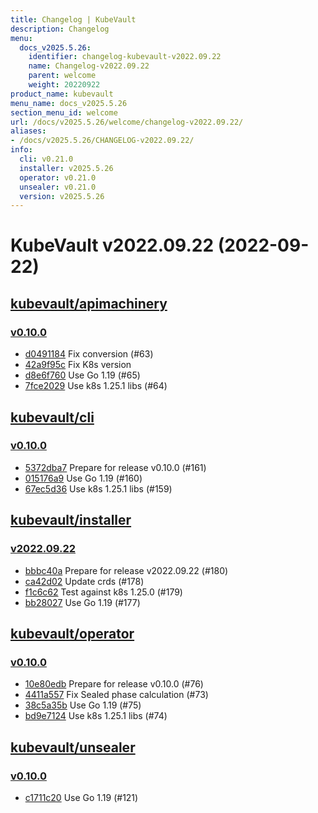 ```yaml
---
title: Changelog | KubeVault
description: Changelog
menu:
  docs_v2025.5.26:
    identifier: changelog-kubevault-v2022.09.22
    name: Changelog-v2022.09.22
    parent: welcome
    weight: 20220922
product_name: kubevault
menu_name: docs_v2025.5.26
section_menu_id: welcome
url: /docs/v2025.5.26/welcome/changelog-v2022.09.22/
aliases:
- /docs/v2025.5.26/CHANGELOG-v2022.09.22/
info:
  cli: v0.21.0
  installer: v2025.5.26
  operator: v0.21.0
  unsealer: v0.21.0
  version: v2025.5.26
---
```


# KubeVault v2022.09.22 (2022-09-22)


## [kubevault/apimachinery](https://github.com/kubevault/apimachinery)

### [v0.10.0](https://github.com/kubevault/apimachinery/releases/tag/v0.10.0)

- [d0491184](https://github.com/kubevault/apimachinery/commit/d0491184) Fix conversion (#63)
- [42a9f95c](https://github.com/kubevault/apimachinery/commit/42a9f95c) Fix K8s version
- [d8e6f760](https://github.com/kubevault/apimachinery/commit/d8e6f760) Use Go 1.19 (#65)
- [7fce2029](https://github.com/kubevault/apimachinery/commit/7fce2029) Use k8s 1.25.1 libs (#64)



## [kubevault/cli](https://github.com/kubevault/cli)

### [v0.10.0](https://github.com/kubevault/cli/releases/tag/v0.10.0)

- [5372dba7](https://github.com/kubevault/cli/commit/5372dba7) Prepare for release v0.10.0 (#161)
- [015176a9](https://github.com/kubevault/cli/commit/015176a9) Use Go 1.19 (#160)
- [67ec5d36](https://github.com/kubevault/cli/commit/67ec5d36) Use k8s 1.25.1 libs (#159)



## [kubevault/installer](https://github.com/kubevault/installer)

### [v2022.09.22](https://github.com/kubevault/installer/releases/tag/v2022.09.22)

- [bbbc40a](https://github.com/kubevault/installer/commit/bbbc40a) Prepare for release v2022.09.22 (#180)
- [ca42d02](https://github.com/kubevault/installer/commit/ca42d02) Update crds (#178)
- [f1c6c62](https://github.com/kubevault/installer/commit/f1c6c62) Test against k8s 1.25.0 (#179)
- [bb28027](https://github.com/kubevault/installer/commit/bb28027) Use Go 1.19 (#177)



## [kubevault/operator](https://github.com/kubevault/operator)

### [v0.10.0](https://github.com/kubevault/operator/releases/tag/v0.10.0)

- [10e80edb](https://github.com/kubevault/operator/commit/10e80edb) Prepare for release v0.10.0 (#76)
- [4411a557](https://github.com/kubevault/operator/commit/4411a557) Fix Sealed phase calculation (#73)
- [38c5a35b](https://github.com/kubevault/operator/commit/38c5a35b) Use Go 1.19 (#75)
- [bd9e7124](https://github.com/kubevault/operator/commit/bd9e7124) Use k8s 1.25.1 libs (#74)



## [kubevault/unsealer](https://github.com/kubevault/unsealer)

### [v0.10.0](https://github.com/kubevault/unsealer/releases/tag/v0.10.0)

- [c1711c20](https://github.com/kubevault/unsealer/commit/c1711c20) Use Go 1.19 (#121)





